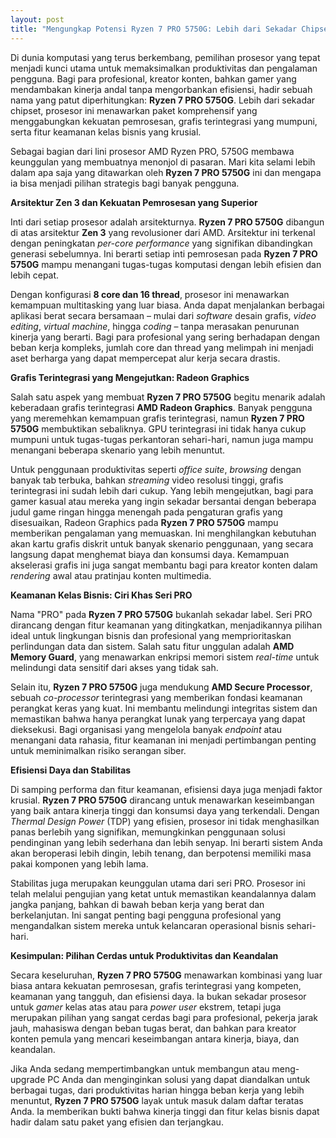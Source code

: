 ```yaml
---
layout: post
title: "Mengungkap Potensi Ryzen 7 PRO 5750G: Lebih dari Sekadar Chipset Andal"
---
```


Di dunia komputasi yang terus berkembang, pemilihan prosesor yang tepat menjadi kunci utama untuk memaksimalkan produktivitas dan pengalaman pengguna. Bagi para profesional, kreator konten, bahkan gamer yang mendambakan kinerja andal tanpa mengorbankan efisiensi, hadir sebuah nama yang patut diperhitungkan: **Ryzen 7 PRO 5750G**. Lebih dari sekadar chipset, prosesor ini menawarkan paket komprehensif yang menggabungkan kekuatan pemrosesan, grafis terintegrasi yang mumpuni, serta fitur keamanan kelas bisnis yang krusial.

Sebagai bagian dari lini prosesor AMD Ryzen PRO, 5750G membawa keunggulan yang membuatnya menonjol di pasaran. Mari kita selami lebih dalam apa saja yang ditawarkan oleh **Ryzen 7 PRO 5750G** ini dan mengapa ia bisa menjadi pilihan strategis bagi banyak pengguna.

**Arsitektur Zen 3 dan Kekuatan Pemrosesan yang Superior**

Inti dari setiap prosesor adalah arsitekturnya. **Ryzen 7 PRO 5750G** dibangun di atas arsitektur **Zen 3** yang revolusioner dari AMD. Arsitektur ini terkenal dengan peningkatan *per-core performance* yang signifikan dibandingkan generasi sebelumnya. Ini berarti setiap inti pemrosesan pada **Ryzen 7 PRO 5750G** mampu menangani tugas-tugas komputasi dengan lebih efisien dan lebih cepat.

Dengan konfigurasi **8 core dan 16 thread**, prosesor ini menawarkan kemampuan multitasking yang luar biasa. Anda dapat menjalankan berbagai aplikasi berat secara bersamaan – mulai dari *software* desain grafis, *video editing*, *virtual machine*, hingga *coding* – tanpa merasakan penurunan kinerja yang berarti. Bagi para profesional yang sering berhadapan dengan beban kerja kompleks, jumlah core dan thread yang melimpah ini menjadi aset berharga yang dapat mempercepat alur kerja secara drastis.

**Grafis Terintegrasi yang Mengejutkan: Radeon Graphics**

Salah satu aspek yang membuat **Ryzen 7 PRO 5750G** begitu menarik adalah keberadaan grafis terintegrasi **AMD Radeon Graphics**. Banyak pengguna yang meremehkan kemampuan grafis terintegrasi, namun **Ryzen 7 PRO 5750G** membuktikan sebaliknya. GPU terintegrasi ini tidak hanya cukup mumpuni untuk tugas-tugas perkantoran sehari-hari, namun juga mampu menangani beberapa skenario yang lebih menuntut.

Untuk penggunaan produktivitas seperti *office suite*, *browsing* dengan banyak tab terbuka, bahkan *streaming* video resolusi tinggi, grafis terintegrasi ini sudah lebih dari cukup. Yang lebih mengejutkan, bagi para gamer kasual atau mereka yang ingin sekadar bersantai dengan beberapa judul game ringan hingga menengah pada pengaturan grafis yang disesuaikan, Radeon Graphics pada **Ryzen 7 PRO 5750G** mampu memberikan pengalaman yang memuaskan. Ini menghilangkan kebutuhan akan kartu grafis diskrit untuk banyak skenario penggunaan, yang secara langsung dapat menghemat biaya dan konsumsi daya. Kemampuan akselerasi grafis ini juga sangat membantu bagi para kreator konten dalam *rendering* awal atau pratinjau konten multimedia.

**Keamanan Kelas Bisnis: Ciri Khas Seri PRO**

Nama "PRO" pada **Ryzen 7 PRO 5750G** bukanlah sekadar label. Seri PRO dirancang dengan fitur keamanan yang ditingkatkan, menjadikannya pilihan ideal untuk lingkungan bisnis dan profesional yang memprioritaskan perlindungan data dan sistem. Salah satu fitur unggulan adalah **AMD Memory Guard**, yang menawarkan enkripsi memori sistem *real-time* untuk melindungi data sensitif dari akses yang tidak sah.

Selain itu, **Ryzen 7 PRO 5750G** juga mendukung **AMD Secure Processor**, sebuah *co-processor* terintegrasi yang memberikan fondasi keamanan perangkat keras yang kuat. Ini membantu melindungi integritas sistem dan memastikan bahwa hanya perangkat lunak yang terpercaya yang dapat dieksekusi. Bagi organisasi yang mengelola banyak *endpoint* atau menangani data rahasia, fitur keamanan ini menjadi pertimbangan penting untuk meminimalkan risiko serangan siber.

**Efisiensi Daya dan Stabilitas**

Di samping performa dan fitur keamanan, efisiensi daya juga menjadi faktor krusial. **Ryzen 7 PRO 5750G** dirancang untuk menawarkan keseimbangan yang baik antara kinerja tinggi dan konsumsi daya yang terkendali. Dengan *Thermal Design Power* (TDP) yang efisien, prosesor ini tidak menghasilkan panas berlebih yang signifikan, memungkinkan penggunaan solusi pendinginan yang lebih sederhana dan lebih senyap. Ini berarti sistem Anda akan beroperasi lebih dingin, lebih tenang, dan berpotensi memiliki masa pakai komponen yang lebih lama.

Stabilitas juga merupakan keunggulan utama dari seri PRO. Prosesor ini telah melalui pengujian yang ketat untuk memastikan keandalannya dalam jangka panjang, bahkan di bawah beban kerja yang berat dan berkelanjutan. Ini sangat penting bagi pengguna profesional yang mengandalkan sistem mereka untuk kelancaran operasional bisnis sehari-hari.

**Kesimpulan: Pilihan Cerdas untuk Produktivitas dan Keandalan**

Secara keseluruhan, **Ryzen 7 PRO 5750G** menawarkan kombinasi yang luar biasa antara kekuatan pemrosesan, grafis terintegrasi yang kompeten, keamanan yang tangguh, dan efisiensi daya. Ia bukan sekadar prosesor untuk *gamer* kelas atas atau para *power user* ekstrem, tetapi juga merupakan pilihan yang sangat cerdas bagi para profesional, pekerja jarak jauh, mahasiswa dengan beban tugas berat, dan bahkan para kreator konten pemula yang mencari keseimbangan antara kinerja, biaya, dan keandalan.

Jika Anda sedang mempertimbangkan untuk membangun atau meng-upgrade PC Anda dan menginginkan solusi yang dapat diandalkan untuk berbagai tugas, dari produktivitas harian hingga beban kerja yang lebih menuntut, **Ryzen 7 PRO 5750G** layak untuk masuk dalam daftar teratas Anda. Ia memberikan bukti bahwa kinerja tinggi dan fitur kelas bisnis dapat hadir dalam satu paket yang efisien dan terjangkau.

